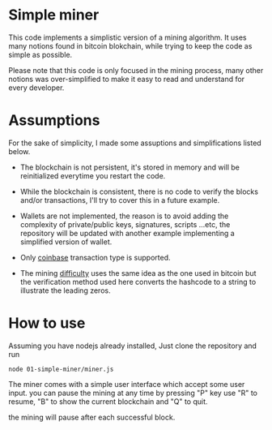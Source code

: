 # Simple miner
This code implements a simplistic version of a mining algorithm.
It uses many notions found in bitcoin blokchain, while trying to keep the code as simple as possible.

Please note that this code is only focused in the mining process, many other notions was over-simplified to make it easy to read and understand for every developer.


# Assumptions
For the sake of simplicity, I made some assuptions and simplifications listed below.

 * The blockchain is not persistent, it's stored in memory and will be reinitialized everytime you restart the code.

 * While the blockchain is consistent, there is no code to verify the blocks and/or transactions, I'll try to cover this in a future example.

 * Wallets are not implemented, the reason is to avoid adding the complexity of private/public keys, signatures, scripts ...etc, the repository will be updated with another example implementing a simplified version of wallet.

 * Only [coinbase](https://bitcoin.org/en/glossary/coinbase-transaction) transaction type is supported.

 * The mining [difficulty](https://bitcoin.org/en/developer-guide#proof-of-work) uses the same idea as the one used in bitcoin but the verification method used here converts the hashcode to a string to illustrate the leading zeros.


# How to use
Assuming you have nodejs already installed,
Just clone the repository and run 

```
node 01-simple-miner/miner.js
```

The miner comes with a simple user interface which accept some user input.
you can pause the mining at any time by pressing "P" key
use "R" to resume, "B" to show the current blockchain and "Q" to quit.

the mining will pause after each successful block.
 